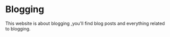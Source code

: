 # Blogging
This website is about blogging ,you'll find blog posts and everything related to blogging.
